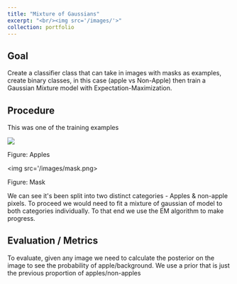 ```yaml
---
title: "Mixture of Gaussians"
excerpt: "<br/><img src='/images/'>"
collection: portfolio
---
```



## Goal

Create a classifier class that can take in images with masks as examples, create binary classes,
in this case (apple vs Non-Apple) then train a Gaussian Mixture model with Expectation-Maximization.

## Procedure

This was one of the training examples

<img src='/images/apples.jpg'> 

Figure: Apples

<img src='/images/mask.png>

Figure: Mask

We can see it's been split into two distinct categories - Apples & non-apple pixels. To proceed we
would need to fit a mixture of gaussian of model to both categories individually. To that end we use the EM algorithm to make progress. 
 
## Evaluation / Metrics

To evaluate, given any image we need to calculate the posterior on the image to see the probability of apple/background. We use a prior that is just the previous proportion of apples/non-apples





